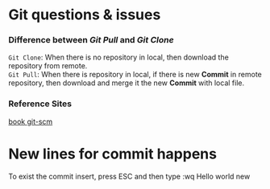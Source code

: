 # Git questions & issues
### Difference between _Git Pull_ and _Git Clone_

`Git Clone`: When there is no repository in local, then download the repository from remote.  
`Git Pull`: When there is repository in local, if there is new __Commit__ in remote repository, then download and merge it the new __Commit__ with local file.  


### Reference Sites
[book git-scm](https://book.git-scm.com/book/en/v2/Git-Basics-Getting-a-Git-Repository)
# New lines for commit happens
To exist the commit insert, press ESC and then type :wq
Hello world
new
